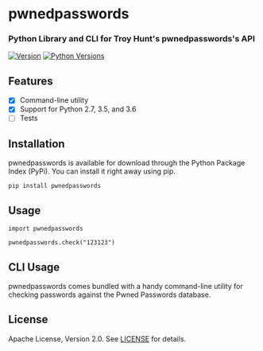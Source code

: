 # pwnedpasswords

### Python Library and CLI for Troy Hunt's pwnedpasswords's API

[![Version][version-badge]][pypi-url]
[![Python Versions][versions-badge]][pypi-url]

## Features

* [x] Command-line utility
* [x] Support for Python 2.7, 3.5, and 3.6
* [ ] Tests

## Installation

pwnedpasswords is available for download through the Python Package Index (PyPi). You can install it right away using pip.

```
pip install pwnedpasswords
```

## Usage

```
import pwnedpasswords

pwnedpasswords.check("123123")
```

## CLI Usage

pwnedpasswords comes bundled with a handy command-line utility for checking passwords against the Pwned Passwords database.

## License

Apache License, Version 2.0. See [LICENSE](LICENSE) for details.

<!-- Images -->

[version-badge]: https://img.shields.io/pypi/v/pwnedpasswords.svg?style=flat
[versions-badge]: https://img.shields.io/pypi/pyversions/pwnedpasswords.svg?style=flat

<!-- Links -->

[semver-url]: http://www.semver.org
[pypi-url]: https://pypi.python.org/pypi/pwnedpasswords

